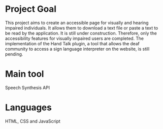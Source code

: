 # Project Goal

This project aims to create an accessible page for visually and hearing impaired individuals.
It allows them to download a text file or paste a text to be read by the application.
It is still under construction. Therefore, only the accessibility features for visually impaired users are completed. 
The implementation of the Hand Talk plugin, a tool that allows the deaf community to access a sign language interpreter on the website, is still pending.

# Main tool
Speech Synthesis API

# Languages
HTML, CSS and JavaScript
